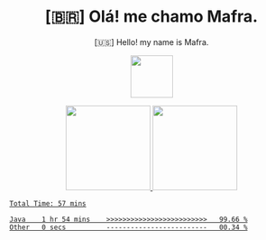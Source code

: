
<!--Titulo-->           
<h1 align="center">
 [🇧🇷] Olá! me chamo Mafra.
</h1>
<p align="center">
 [🇺🇸] Hello! my name is Mafra.
</p>
<p align="center">
<img src="https://media3.giphy.com/media/hu9xj9UtxpoY3oytsh/giphy.gif?cid=ecf05e47xx6fyhk8nnij7i7v1wr8yoij8jabs4xuww5k8apm&rid=giphy.gif&ct=s" width="75" height="75"/>
</p>

<!--<pre>
    
</pre>-->

<div align="center">
  <a href="https://github.com/MafraLP">
  <img height="150em" src="https://github-readme-stats.vercel.app/api?username=MafraLP&show_icons=true&theme=dark&include_all_commits=true&count_private=true"/>
  <img height="150em" src="https://github-readme-stats.vercel.app/api/top-langs/?username=MafraLP&layout=compact&langs_count=7&theme=dark"/>
</div>
<!--START_SECTION:waka-->

```text
Total Time: 57 mins

Java    1 hr 54 mins    >>>>>>>>>>>>>>>>>>>>>>>>>   99.66 %
Other   0 secs          -------------------------   00.34 %
```

<!--END_SECTION:waka-->



